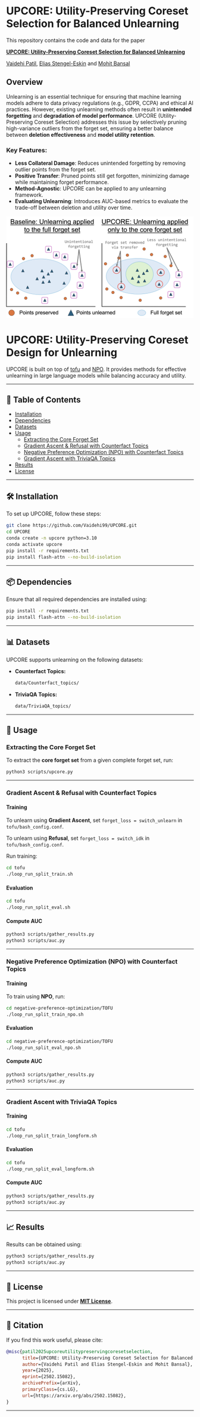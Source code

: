 # UPCORE: Utility-Preserving Coreset Selection for Balanced Unlearning

This repository contains the code and data for the paper

[**UPCORE: Utility-Preserving Coreset Selection for Balanced Unlearning**](https://arxiv.org/abs/2502.15082)

[Vaidehi Patil](https://vaidehi99.github.io/),  [Elias Stengel-Eskin](https://esteng.github.io/) and [Mohit Bansal](https://www.cs.unc.edu/~mbansal/)

## Overview

Unlearning is an essential technique for ensuring that machine learning models adhere to data privacy regulations (e.g., GDPR, CCPA) and ethical AI practices. However, existing unlearning methods often result in **unintended forgetting** and **degradation of model performance**. UPCORE (Utility-Preserving Coreset Selection) addresses this issue by selectively pruning high-variance outliers from the forget set, ensuring a better balance between **deletion effectiveness** and **model utility retention**.

### Key Features:
- **Less Collateral Damage**: Reduces unintended forgetting by removing outlier points from the forget set.
- **Positive Transfer**: Pruned points still get forgotten, minimizing damage while maintaining forget performance.
- **Method-Agnostic**: UPCORE can be applied to any unlearning framework.
- **Evaluating Unlearning**: Introduces AUC-based metrics to evaluate the trade-off between deletion and utility over time.

![UPCORE](assets/upcore.png)

# **UPCORE: Utility-Preserving Coreset Design for Unlearning**  

UPCORE is built on top of [tofu](https://github.com/locuslab/tofu) and [NPO](https://github.com/licong-lin/negative-preference-optimization). It provides methods for effective unlearning in large language models while balancing accuracy and utility.

---

## **📁 Table of Contents**  
- [Installation](#installation)  
- [Dependencies](#dependencies)  
- [Datasets](#datasets)  
- [Usage](#usage)  
  - [Extracting the Core Forget Set](#extracting-the-core-forget-set)  
  - [Gradient Ascent & Refusal with Counterfact Topics](#gradient-ascent--refusal-with-counterfact-topics)  
  - [Negative Preference Optimization (NPO) with Counterfact Topics](#negative-preference-optimization-npo-with-counterfact-topics)  
  - [Gradient Ascent with TriviaQA Topics](#gradient-ascent-with-triviaqa-topics)  
- [Results](#results)  
- [License](#license)  

---

## **🛠 Installation**  

To set up UPCORE, follow these steps:  

```bash
git clone https://github.com/Vaidehi99/UPCORE.git
cd UPCORE
conda create -n upcore python=3.10
conda activate upcore
pip install -r requirements.txt
pip install flash-attn --no-build-isolation
```

---

## **📦 Dependencies**  

Ensure that all required dependencies are installed using:  

```bash
pip install -r requirements.txt
pip install flash-attn --no-build-isolation
```

---

## **📊 Datasets**  

UPCORE supports unlearning on the following datasets:  

- **Counterfact Topics:**  
  ```bash
  data/Counterfact_topics/
  ```
- **TriviaQA Topics:**  
  ```bash
  data/TriviaQA_topics/
  ```

---

## **🚀 Usage**  

### **Extracting the Core Forget Set**  
To extract the **core forget set** from a given complete forget set, run:  

```bash
python3 scripts/upcore.py
```

---

### **Gradient Ascent & Refusal with Counterfact Topics**  

#### **Training**  
To unlearn using **Gradient Ascent**, set `forget_loss = switch_unlearn` in `tofu/bash_config.conf`.  

To unlearn using **Refusal**, set `forget_loss = switch_idk` in `tofu/bash_config.conf`.  

Run training:  
```bash
cd tofu
./loop_run_split_train.sh
```

#### **Evaluation**  
```bash
cd tofu
./loop_run_split_eval.sh
```

#### **Compute AUC**  
```bash
python3 scripts/gather_results.py
python3 scripts/auc.py
```

---

### **Negative Preference Optimization (NPO) with Counterfact Topics**  

#### **Training**  
To train using **NPO**, run:  
```bash
cd negative-preference-optimization/TOFU
./loop_run_split_train_npo.sh
```

#### **Evaluation**  
```bash
cd negative-preference-optimization/TOFU
./loop_run_split_eval_npo.sh
```

#### **Compute AUC**  
```bash
python3 scripts/gather_results.py
python3 scripts/auc.py
```

---

### **Gradient Ascent with TriviaQA Topics**  

#### **Training**  
```bash
cd tofu
./loop_run_split_train_longform.sh
```

#### **Evaluation**  
```bash
cd tofu
./loop_run_split_eval_longform.sh
```

#### **Compute AUC**  
```bash
python3 scripts/gather_results.py
python3 scripts/auc.py
```

---

## **📈 Results**  

Results can be obtained using:  

```bash
python3 scripts/gather_results.py
python3 scripts/auc.py
```

---

## **📜 License**  
This project is licensed under **[MIT License](LICENSE)**.

---

## **📖 Citation**  

If you find this work useful, please cite:  

```bibtex
@misc{patil2025upcoreutilitypreservingcoresetselection,
      title={UPCORE: Utility-Preserving Coreset Selection for Balanced Unlearning}, 
      author={Vaidehi Patil and Elias Stengel-Eskin and Mohit Bansal},
      year={2025},
      eprint={2502.15082},
      archivePrefix={arXiv},
      primaryClass={cs.LG},
      url={https://arxiv.org/abs/2502.15082}, 
}
```
---
